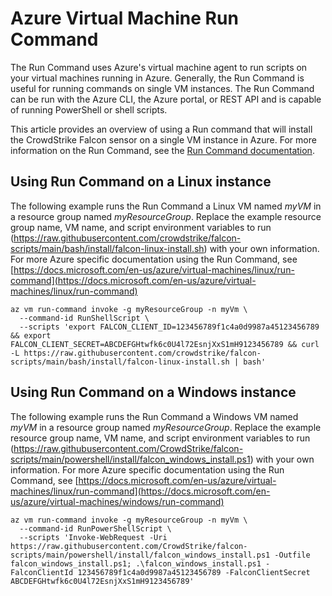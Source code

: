 # Azure Virtual Machine Run Command

The Run Command uses Azure's virtual machine agent to run scripts on your virtual machines running in Azure. Generally, the Run Command is useful for running commands on single VM instances.
The Run Command can be run with the Azure CLI, the Azure portal, or REST API and is capable of running PowerShell or shell scripts.

This article provides an overview of using a Run command that will install the CrowdStrike Falcon sensor on a single VM instance in Azure. For more information on the Run Command, see the [Run Command documentation](https://docs.microsoft.com/en-us/azure/virtual-machines/run-command-overview).

## Using Run Command on a Linux instance

The following example runs the Run Command a Linux VM named *myVM* in a resource group named *myResourceGroup*. Replace the example resource group name, VM name, and script environment variables to run (https://raw.githubusercontent.com/crowdstrike/falcon-scripts/main/bash/install/falcon-linux-install.sh) with your own information. For more Azure specific documentation using the Run Command, see [https://docs.microsoft.com/en-us/azure/virtual-machines/linux/run-command](https://docs.microsoft.com/en-us/azure/virtual-machines/linux/run-command)

```azurecli
az vm run-command invoke -g myResourceGroup -n myVm \
  --command-id RunShellScript \
  --scripts 'export FALCON_CLIENT_ID=123456789f1c4a0d9987a45123456789 && export FALCON_CLIENT_SECRET=ABCDEFGHtwfk6c0U4l72EsnjXxS1mH9123456789 && curl -L https://raw.githubusercontent.com/crowdstrike/falcon-scripts/main/bash/install/falcon-linux-install.sh | bash'
```

## Using Run Command on a Windows instance

The following example runs the Run Command a Windows VM named *myVM* in a resource group named *myResourceGroup*. Replace the example resource group name, VM name, and script environment variables to run (https://raw.githubusercontent.com/CrowdStrike/falcon-scripts/main/powershell/install/falcon_windows_install.ps1) with your own information. For more Azure specific documentation using the Run Command, see [https://docs.microsoft.com/en-us/azure/virtual-machines/linux/run-command](https://docs.microsoft.com/en-us/azure/virtual-machines/windows/run-command)

```azurecli
az vm run-command invoke -g myResourceGroup -n myVm \
  --command-id RunPowerShellScript \
  --scripts 'Invoke-WebRequest -Uri https://raw.githubusercontent.com/CrowdStrike/falcon-scripts/main/powershell/install/falcon_windows_install.ps1 -Outfile falcon_windows_install.ps1; .\falcon_windows_install.ps1 -FalconClientId 123456789f1c4a0d9987a45123456789 -FalconClientSecret ABCDEFGHtwfk6c0U4l72EsnjXxS1mH9123456789'